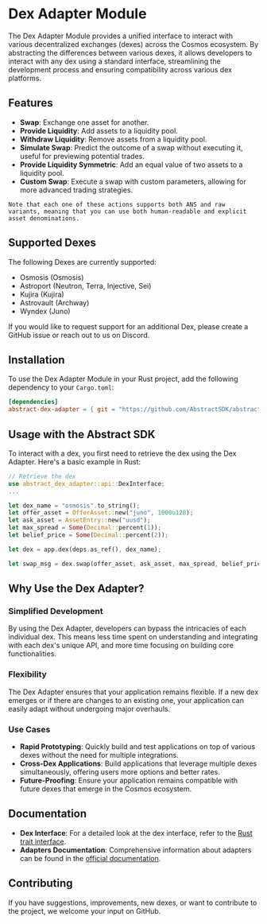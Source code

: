 # Dex Adapter Module

The Dex Adapter Module provides a unified interface to interact with various decentralized exchanges (dexes) across the Cosmos ecosystem. By abstracting the differences between various dexes, it allows developers to interact with any dex using a standard interface, streamlining the development process and ensuring compatibility across various dex platforms.

## Features

- **Swap**: Exchange one asset for another.
- **Provide Liquidity**: Add assets to a liquidity pool.
- **Withdraw Liquidity**: Remove assets from a liquidity pool.
- **Simulate Swap**: Predict the outcome of a swap without executing it, useful for previewing potential trades.
- **Provide Liquidity Symmetric**: Add an equal value of two assets to a liquidity pool.
- **Custom Swap**: Execute a swap with custom parameters, allowing for more advanced trading strategies.

```admonish info
Note that each one of these actions supports both ANS and raw variants, meaning that you can use both human-readable and explicit asset denominations.
```

## Supported Dexes

The following Dexes are currently supported:

- Osmosis (Osmosis)
- Astroport (Neutron, Terra, Injective, Sei)
- Kujira (Kujira)
- Astrovault (Archway)
- Wyndex (Juno)

If you would like to request support for an additional Dex, please create a GitHub issue or reach out to us on Discord.

## Installation

To use the Dex Adapter Module in your Rust project, add the following dependency to your `Cargo.toml`:

```toml
[dependencies]
abstract-dex-adapter = { git = "https://github.com/AbstractSDK/abstract.git", tag="<latest-tag>", default-features = false }
```

## Usage with the Abstract SDK

To interact with a dex, you first need to retrieve the dex using the Dex Adapter. Here's a basic example in Rust:

```rust
// Retrieve the dex
use abstract_dex_adapter::api::DexInterface;
...

let dex_name = "osmosis".to_string();
let offer_asset = OfferAsset::new("juno", 1000u128);
let ask_asset = AssetEntry::new("uusd");
let max_spread = Some(Decimal::percent(1));
let belief_price = Some(Decimal::percent(2));

let dex = app.dex(deps.as_ref(), dex_name);

let swap_msg = dex.swap(offer_asset, ask_asset, max_spread, belief_price);
```

## Why Use the Dex Adapter?

### Simplified Development
By using the Dex Adapter, developers can bypass the intricacies of each individual dex. This means less time spent on understanding and integrating with each dex's unique API, and more time focusing on building core functionalities.

### Flexibility
The Dex Adapter ensures that your application remains flexible. If a new dex emerges or if there are changes to an existing one, your application can easily adapt without undergoing major overhauls.

### Use Cases
- **Rapid Prototyping**: Quickly build and test applications on top of various dexes without the need for multiple integrations.
- **Cross-Dex Applications**: Build applications that leverage multiple dexes simultaneously, offering users more options and better rates.
- **Future-Proofing**: Ensure your application remains compatible with future dexes that emerge in the Cosmos ecosystem.

## Documentation

- **Dex Interface**: For a detailed look at the dex interface, refer to the [Rust trait interface](https://github.com/AbstractSDK/abstract/blob/bcf26f2f446478fd2825de5b187321dc9a626341/modules/contracts/adapters/dex/src/api.rs#L43).
- **Adapters Documentation**: Comprehensive information about adapters can be found in the [official documentation](https://docs.abstract.money/framework/module_types.html#adapters).

## Contributing

If you have suggestions, improvements, new dexes, or want to contribute to the project, we welcome your input on GitHub.
